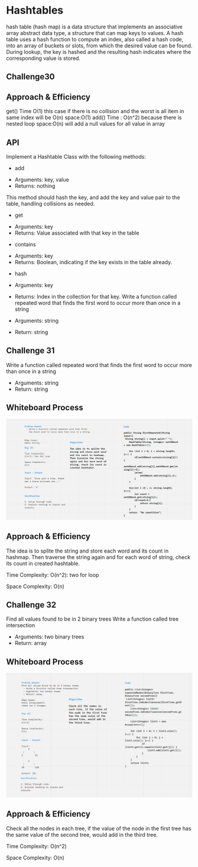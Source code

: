 # Hashtables
<!-- Short summary or background information -->
hash table (hash map) is a data structure that implements an associative array abstract data type, a structure that can map keys to values. A hash table uses a hash function to compute an index, also called a hash code, into an array of buckets or slots, from which the desired value can be found. During lookup, the key is hashed and the resulting hash indicates where the corresponding value is stored.
## Challenge30
<!-- Description of the challenge -->

## Approach & Efficiency
<!-- What approach did you take? Why? What is the Big O space/time for this approach? -->
get()
Time O(1) this case if there is no collision and the worst is all item in same index will be O(n)
space:O(1)
add() 
Time : O(n^2) because there is nested loop
space:O(n) will add a null values for all value in array 
## API
<!-- Description of each method publicly available in each of your hashtable -->

Implement a Hashtable Class with the following methods:

* add
- Arguments: key, value
- Returns: nothing

This method should hash the key, and add the key and value pair to the table, handling collisions as needed.

* get
- Arguments: key
- Returns: Value associated with that key in the table

* contains
- Arguments: key
- Returns: Boolean, indicating if the key exists in the table already.

* hash
- Arguments: key
- Returns: Index in the collection for that key.
  Write a function called repeated word that finds the first word to occur more than once in a string

- Arguments: string
- Return: string

## Challenge 31
Write a function called repeated word that finds the first word to occur more than once in a string
- Arguments: string
- Return: string
## Whiteboard Process
![wb](./ch31.png)

## Approach & Efficiency
The idea is to splite the string and store each word and its count in hashmap. Then traverse the string again and for each word of string, check its count in created hashtable.

Time Complexity:  O(n^2): two for loop

Space Complexity:  O(n)

## Challenge 32
Find all values found to be in 2 binary trees
Write a function called tree intersection
- Arguments: two binary trees
- Return: array


## Whiteboard Process
![wb](./ch32.png)

## Approach & Efficiency
Check all the nodes in each tree, if the value of the node in the first tree has the same value 
of the second tree, would add in the third tree.

Time Complexity:  O(n^2)

Space Complexity:  O(n)
